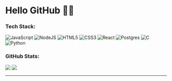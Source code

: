 # Hello GitHub 👋🏻


<h3>Tech Stack:</h3>

![JavaScript](https://img.shields.io/badge/javascript-%23323330.svg?style=for-the-badge&logo=javascript&logoColor=%23F7DF1E) ![NodeJS](https://img.shields.io/badge/node.js-6DA55F?style=for-the-badge&logo=node.js&logoColor=white) ![HTML5](https://img.shields.io/badge/html5-%23E34F26.svg?style=for-the-badge&logo=html5&logoColor=white) ![CSS3](https://img.shields.io/badge/css3-%231572B6.svg?style=for-the-badge&logo=css3&logoColor=white) ![React](https://img.shields.io/badge/react-%2320232a.svg?style=for-the-badge&logo=react&logoColor=%2361DAFB) ![Postgres](https://img.shields.io/badge/postgres-%23316192.svg?style=for-the-badge&logo=postgresql&logoColor=white) ![C](https://img.shields.io/badge/c-%2300599C.svg?style=for-the-badge&logo=c&logoColor=white) ![Python](https://img.shields.io/badge/python-3670A0?style=for-the-badge&logo=python&logoColor=ffdd54)


<h3>GitHub Stats:</h3>

![](https://github-readme-stats.vercel.app/api?username=jurayevdasturchi&theme=dark&hide_border=true&include_all_commits=true&count_private=false)
![](https://github-readme-stats.vercel.app/api/top-langs/?username=jurayevdasturchi&theme=dark&hide_border=true&include_all_commits=true&count_private=false&layout=compact)<br/>
<!-- ![](https://github-readme-streak-stats.herokuapp.com/?user=jurayevdasturchi&theme=highcontrast&hide_border=true)<br/> -->
<!-- ![](https://github-readme-stats.vercel.app/api/top-langs/?username=jurayevdasturchi&theme=highcontrast&hide_border=true&include_all_commits=false&count_private=false&layout=compact) -->



---
<!-- [![](https://visitcount.itsvg.in/api?id=jurayevdasturchi&icon=0&color=0)](https://visitcount.itsvg.in) -->

<!-- Proudly created with GPRM ( https://gprm.itsvg.in ) -->
